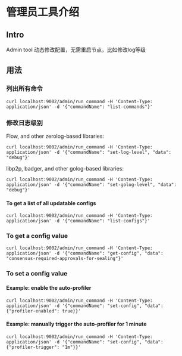 # 管理员工具介绍

## Intro

Admin tool 动态修改配置，无需重启节点，比如修改log等级

## 用法

### 列出所有命令

```
curl localhost:9002/admin/run_command -H 'Content-Type: application/json' -d '{"commandName": "list-commands"}'
```

### 修改日志级别

Flow, and other zerolog-based libraries:

```
curl localhost:9002/admin/run_command -H 'Content-Type: application/json' -d '{"commandName": "set-log-level", "data": "debug"}'
```

libp2p, badger, and other golog-based libraries:

```
curl localhost:9002/admin/run_command -H 'Content-Type: application/json' -d '{"commandName": "set-golog-level", "data": "debug"}'
```

#### To get a list of all updatable configs

```
curl localhost:9002/admin/run_command -H 'Content-Type: application/json' -d '{"commandName": "list-configs"}'
```

### To get a config value

```
curl localhost:9002/admin/run_command -H 'Content-Type: application/json' -d '{"commandName": "get-config", "data": "consensus-required-approvals-for-sealing"}'
```

### To set a config value

#### Example: enable the auto-profiler

```
curl localhost:9002/admin/run_command -H 'Content-Type: application/json' -d '{"commandName": "set-config", "data": {"profiler-enabled": true}}'
```

#### Example: manually trigger the auto-profiler for 1 minute

```
curl localhost:9002/admin/run_command -H 'Content-Type: application/json' -d '{"commandName": "set-config", "data": {"profiler-trigger": "1m"}}'
```
